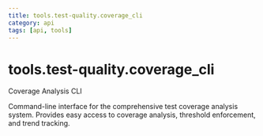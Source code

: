 ```yaml
---
title: tools.test-quality.coverage_cli
category: api
tags: [api, tools]
---
```


# tools.test-quality.coverage_cli

Coverage Analysis CLI

Command-line interface for the comprehensive test coverage analysis system.
Provides easy access to coverage analysis, threshold enforcement, and trend tracking.

